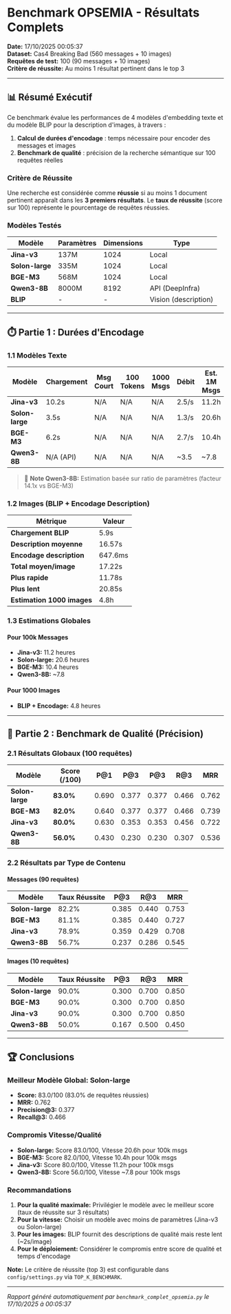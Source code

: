 # Benchmark OPSEMIA - Résultats Complets

**Date:** 17/10/2025 00:05:37  
**Dataset:** Cas4 Breaking Bad (560 messages + 10 images)  
**Requêtes de test:** 100 (90 messages + 10 images)  
**Critère de réussite:** Au moins 1 résultat pertinent dans le top 3

---

## 📊 Résumé Exécutif

Ce benchmark évalue les performances de 4 modèles d'embedding texte et du modèle BLIP pour la description d'images, à travers :
1. **Calcul de durées d'encodage** : temps nécessaire pour encoder des messages et images
2. **Benchmark de qualité** : précision de la recherche sémantique sur 100 requêtes réelles

### Critère de Réussite

Une recherche est considérée comme **réussie** si au moins 1 document pertinent apparaît dans les **3 premiers résultats**.
Le **taux de réussite** (score sur 100) représente le pourcentage de requêtes réussies.

### Modèles Testés

| Modèle | Paramètres | Dimensions | Type |
|--------|-----------|------------|------|
| **Jina-v3** | 137M | 1024 | Local |
| **Solon-large** | 335M | 1024 | Local |
| **BGE-M3** | 568M | 1024 | Local |
| **Qwen3-8B** | 8000M | 8192 | API (DeepInfra) |
| **BLIP** | - | - | Vision (description) |

---

## ⏱️ Partie 1 : Durées d'Encodage

### 1.1 Modèles Texte

| Modèle | Chargement | Msg Court | 100 Tokens | 1000 Msgs | Débit | Est. 1M Msgs |
|--------|-----------|-----------|------------|-----------|-------|-------------|
| **Jina-v3** | 10.2s | N/A | N/A | N/A | 2.5/s | 11.2h |
| **Solon-large** | 3.5s | N/A | N/A | N/A | 1.3/s | 20.6h |
| **BGE-M3** | 6.2s | N/A | N/A | N/A | 2.7/s | 10.4h |
| **Qwen3-8B** | N/A (API) | N/A | N/A | N/A | ~3.5 | ~7.8 |

> 📝 **Note Qwen3-8B:** Estimation basée sur ratio de paramètres (facteur 14.1x vs BGE-M3)


### 1.2 Images (BLIP + Encodage Description)


| Métrique | Valeur |
|----------|--------|
| **Chargement BLIP** | 5.9s |
| **Description moyenne** | 16.57s |
| **Encodage description** | 647.6ms |
| **Total moyen/image** | 17.22s |
| **Plus rapide** | 11.78s |
| **Plus lent** | 20.85s |
| **Estimation 1000 images** | 4.8h |


### 1.3 Estimations Globales

#### Pour 100k Messages

- **Jina-v3:** 11.2 heures
- **Solon-large:** 20.6 heures
- **BGE-M3:** 10.4 heures
- **Qwen3-8B:** ~7.8

#### Pour 1000 Images

- **BLIP + Encodage:** 4.8 heures

---

## 🎯 Partie 2 : Benchmark de Qualité (Précision)

### 2.1 Résultats Globaux (100 requêtes)

| Modèle | **Score (/100)** | P@1 | P@3 | P@3 | R@3 | MRR |
|--------|------------------|-----|-----|-----|-----|-----|
| **Solon-large** | **83.0%** | 0.690 | 0.377 | 0.377 | 0.466 | 0.762 |
| **BGE-M3** | **82.0%** | 0.640 | 0.377 | 0.377 | 0.466 | 0.739 |
| **Jina-v3** | **80.0%** | 0.630 | 0.353 | 0.353 | 0.456 | 0.722 |
| **Qwen3-8B** | **56.0%** | 0.430 | 0.230 | 0.230 | 0.307 | 0.536 |

### 2.2 Résultats par Type de Contenu

#### Messages (90 requêtes)

| Modèle | Taux Réussite | P@3 | R@3 | MRR |
|--------|---------------|-----|-----|-----|
| **Solon-large** | 82.2% | 0.385 | 0.440 | 0.753 |
| **BGE-M3** | 81.1% | 0.385 | 0.440 | 0.727 |
| **Jina-v3** | 78.9% | 0.359 | 0.429 | 0.708 |
| **Qwen3-8B** | 56.7% | 0.237 | 0.286 | 0.545 |

#### Images (10 requêtes)

| Modèle | Taux Réussite | P@3 | R@3 | MRR |
|--------|---------------|-----|-----|-----|
| **Solon-large** | 90.0% | 0.300 | 0.700 | 0.850 |
| **BGE-M3** | 90.0% | 0.300 | 0.700 | 0.850 |
| **Jina-v3** | 90.0% | 0.300 | 0.700 | 0.850 |
| **Qwen3-8B** | 50.0% | 0.167 | 0.500 | 0.450 |

---

## 🏆 Conclusions

### Meilleur Modèle Global: **Solon-large**

- **Score:** 83.0/100 (83.0% de requêtes réussies)
- **MRR:** 0.762
- **Precision@3:** 0.377
- **Recall@3:** 0.466

### Compromis Vitesse/Qualité

- **Solon-large:** Score 83.0/100, Vitesse 20.6h pour 100k msgs
- **BGE-M3:** Score 82.0/100, Vitesse 10.4h pour 100k msgs
- **Jina-v3:** Score 80.0/100, Vitesse 11.2h pour 100k msgs
- **Qwen3-8B:** Score 56.0/100, Vitesse ~7.8 pour 100k msgs

### Recommandations

1. **Pour la qualité maximale:** Privilégier le modèle avec le meilleur score (taux de réussite sur 3 résultats)
2. **Pour la vitesse:** Choisir un modèle avec moins de paramètres (Jina-v3 ou Solon-large)
3. **Pour les images:** BLIP fournit des descriptions de qualité mais reste lent (~2s/image)
4. **Pour le déploiement:** Considérer le compromis entre score de qualité et temps d'encodage

**Note:** Le critère de réussite (top 3) est configurable dans `config/settings.py` via `TOP_K_BENCHMARK`.

---

*Rapport généré automatiquement par `benchmark_complet_opsemia.py` le 17/10/2025 à 00:05:37*
